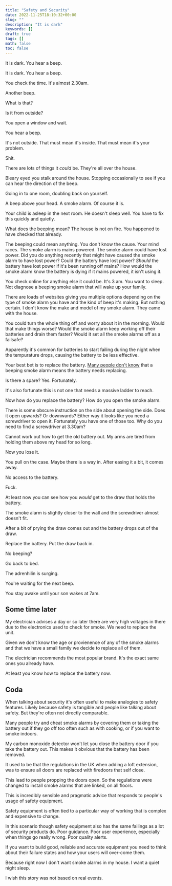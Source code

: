 ```yaml
---
title: "Safety and Security"
date: 2022-11-25T18:10:32+00:00
slug: ""
description: "It is dark"
keywords: []
draft: true
tags: []
math: false
toc: false
---
```


<!--alex disable shit fuck -->
<!--alex disable he-she daughter-son -->
<!--alex disable of-course obvious -->
<!--alex disable uk -->
<!--alex disable failure -->

It is dark. You hear a beep.

It is dark. You hear a beep.

You check the time. It's almost 2.30am.

Another beep.

What is that?

Is it from outside?

You open a window and wait.

You hear a beep.

It's not outside. That must mean it's inside. That must mean it's your problem.

Shit.

There are lots of things it _could_ be. They're all over the house.

Bleary eyed you stalk around the house. Stopping occasionally to see if you can hear the direction of the beep.

Going in to one room, doubling back on yourself.

A beep above your head. A smoke alarm. Of course it is. 

Your child is asleep in the next room. He doesn't sleep well. You have to fix this quickly and quietly.

What does the beeping mean? The house is not on fire. You happened to have checked that already.

The beeping could mean anything. You don't know the cause. Your mind races. The smoke alarm is mains powered. The smoke alarm could have lost power. Did you do anything recently that might have caused the smoke alarm to have lost power? Could the battery have lost power? _Should_ the battery have lost power if it's been running off mains? How would the smoke alarm know the battery is dying if it mains powered, it isn't using it.

You check online for anything else it could be. It's 3 am. You want to sleep. Not diagnose a beeping smoke alarm that will wake up your family.

There are loads of websites giving you multiple options depending on the type of smoke alarm you have and the kind of beep it's making. But nothing certain. I don't know the make and model of my smoke alarm. They came with the house.

You could turn the whole thing off and worry about it in the morning. Would that make things worse? Would the smoke alarm keep working off their batteries and drain them faster? Would it set all the smoke alarms off as a failsafe?

Apparently it's common for batteries to start failing during the night when the tempurature drops, causing the battery to be less effective.

Your best bet is to replace the battery. [Many people don't know](https://www.bbc.co.uk/programmes/p0c2g9kr) that a beeping smoke alarm means the battery needs replacing.

Is there a spare? Yes. Fortunately.

It's also fortunate this is not one that needs a massive ladder to reach.

Now how do you replace the battery? How do you open the smoke alarm.

There is some obscure instruction on the side about opening the side. Does it open upwards? Or downwards? Either way it looks like you need a screwdriver to open it. Fortunately you have one of those too. Why do you need to find a screwdriver at 3.30am?

Cannot work out how to get the old battery out. My arms are tired from holding them above my head for so long.

Now you lose it.

You pull on the case. Maybe there is a way in. After easing it a bit, it comes away.

No access to the battery.

Fuck.

At least now you can see how you _would_ get to the draw that holds the battery.

The smoke alarm is slightly closer to the wall and the screwdriver almost doesn't fit.

After a bit of prying the draw comes out and the battery drops out of the draw.

Replace the battery. Put the draw back in.

No beeping?

Go back to bed.

The adrenhilin is surging.

You're waiting for the next beep.

You stay awake until your son wakes at 7am.

## Some time later

My electrician advises a day or so later there are very high voltages in there due to the electronics used to check for smoke. We need to replace the unit.

Given we don't know the age or provienence of any of the smoke alarms and that we have a small family we decide to replace all of them.

The electrician recommends the most popular brand. It's the exact same ones you already have.

At least you know how to replace the battery now.

## Coda

When talking about security it's often useful to make analogies to safety features. Likely because safety is tangible and people like talking about safety. But they're often not directly comparable.

Many people try and cheat smoke alarms by covering them or taking the battery out if they go off too often such as with cooking, or if you want to smoke indoors.

My carbon monoxide detector won't let you close the battery door if you take the battery out. This makes it obvious that the battery has been removed.

It used to be that the regulations in the UK when adding a loft extension, was to ensure all doors are replaced with firedoors that self close.

This lead to people propping the doors open. So the regulations were changed to install smoke alarms that are linked, on all floors.

This is incredibly sensible and pragmatic advice that responds to people's usage of safety equipment.

Safety equipment is often tied to a particular way of working that is complex and expensive to change.

In this scenario though safety equipment also has the same failings as a lot of security products do. Poor guidance. Poor user experience, especially when things go really wrong. Poor quality alerts.

If you want to build good, reliable and accurate equipment you need to think about their failure states and how your users will over-come them.

Because right now I don't want smoke alarms in my house. I want a quiet night sleep.

I wish this story was not based on real events.
